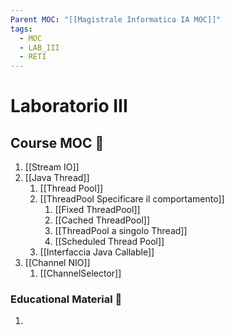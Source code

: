 ```yaml
---
Parent MOC: "[[Magistrale Informatica IA MOC]]"
tags:
  - MOC
  - LAB_III
  - RETI
---
```

# Laboratorio III

## Course MOC  📒
1. [[Stream IO]]
2. [[Java Thread]]
	1. [[Thread Pool]]
	2. [[ThreadPool Specificare il comportamento]]
		1. [[Fixed ThreadPool]]
		2. [[Cached ThreadPool]]
		3. [[ThreadPool a singolo Thread]]
		4. [[Scheduled Thread Pool]]
	3. [[Interfaccia Java Callable]]
3. [[Channel NIO]]
	1. [[ChannelSelector]]


### Educational Material 🧱
1. 





